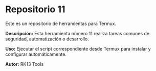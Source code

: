 # Repositorio 11

Este es un repositorio de herramientas para Termux.

**Descripción:** Esta herramienta número 11 realiza tareas comunes de seguridad, automatización o desarrollo.

**Uso:** Ejecutar el script correspondiente desde Termux para instalar y configurar automáticamente.

**Autor:** RK13 Tools
